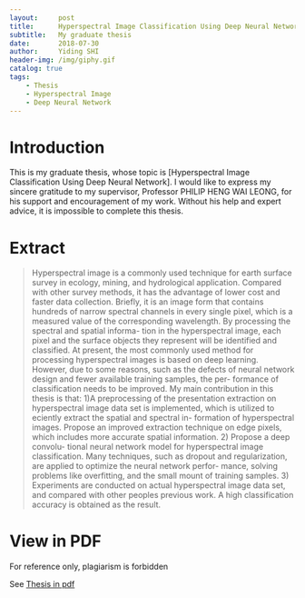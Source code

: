 ```yaml
---
layout:     post
title:      Hyperspectral Image Classification Using Deep Neural Network
subtitle:   My graduate thesis
date:       2018-07-30
author:     Yiding SHI
header-img: /img/giphy.gif
catalog: true
tags:
    - Thesis
    - Hyperspectral Image
    - Deep Neural Network
---
```



# Introduction

This is my graduate thesis, whose topic is [Hyperspectral Image Classification Using Deep Neural Network].
I would like to express my sincere gratitude to my supervisor, Professor PHILIP HENG WAI LEONG, for his support and encouragement of my work. Without his help and expert advice, it is impossible to complete this thesis.


# Extract

> Hyperspectral image is a commonly used technique for earth surface survey in ecology, mining, and hydrological application. Compared with other survey methods, it has the advantage of lower cost and faster data collection. Briefly, it is an image form that contains hundreds of narrow spectral channels in every single pixel, which is a measured value of the corresponding wavelength. By processing the spectral and spatial informa- tion in the hyperspectral image, each pixel and the surface objects they represent will be identified and classified. At present, the most commonly used method for processing hyperspectral images is based on deep learning. However, due to some reasons, such as the defects of neural network design and fewer available training samples, the per- formance of classification needs to be improved. My main contribution in this thesis is that: 1)A preprocessing of the presentation extraction on hyperspectral image data set is implemented, which is utilized to e ciently extract the spatial and spectral in- formation of hyperspectral images. Propose an improved extraction technique on edge pixels, which includes more accurate spatial information. 2) Propose a deep convolu- tional neural network model for hyperspectral image classification. Many techniques, such as dropout and regularization, are applied to optimize the neural network perfor- mance, solving problems like overfitting, and the small mount of training samples. 3) Experiments are conducted on actual hyperspectral image data set, and compared with other peoples previous work. A high classification accuracy is obtained as the result.

# View in PDF

For reference only, plagiarism is forbidden

See [Thesis in pdf]

[Thesis in pdf]: <http://Yiding95.github.io/MyFile/Yiding_graduate_thesis.pdf>
